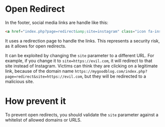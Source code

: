 # Open Redirect

In the footer, social media links are handle like this:
```html
<a href="index.php?page=redirect&amp;site=instagram" class="icon fa-instagram"></a>
```

It uses a redirection page to handle the links. This represents a security risk, as it allows for open redirects.

It can be exploited by changing the `site` parameter to a different URL. For example, if you change it to `site=https://evil.com`, it will redirect to that site instead of Instagram. Victims can think they are clicking on a legitimate link, because of the domain name `https://mygoodblog.com/index.php?page=redirect&site=https://evil.com`, but they will be redirected to a malicious site.

# How prevent it
To prevent open redirects, you should validate the `site` parameter against a whitelist of allowed domains or URLS.